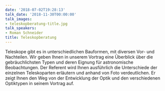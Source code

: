 ```yaml
---
date: '2018-07-02T19:28:13'
talk_date: '2018-11-30T00:00:00'
talk_images:
- teleskopberatung-title.jpg
talk_speakers:
- Roman Schneider
title: Teleskopberatung
---
```

Teleskope gibt es in unterschiedlichen Bauformen, mit diversen Vor- und Nachteilen. Wir geben Ihnen in unserem Vortrag eine Überblick über die gebräuchlichsten Typen und deren Eignung für astronomische Beobachtungen. Der Referent wird Ihnen ausführlich die Unterschiede der einzelnen Teleskoparten erläutern und anhand von Foto verdeutlichen. Er zeigt Ihnen den Weg von der Entwicklung der Optik und den verschiedenen Optiktypen in seinem Vortrag auf.

